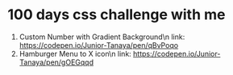 # 100 days css challenge with me
1. Custom Number with Gradient Background\n
   link: https://codepen.io/Junior-Tanaya/pen/qBvPoqo
2. Hamburger Menu to X icon\n
   link: https://codepen.io/Junior-Tanaya/pen/gOEGqqd
